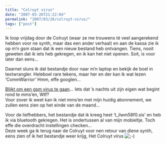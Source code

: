 ```yaml
---
title: "Colruyt virus"
date: "2007-03-26T21:22:04"
permalink: "2007/03/26/colruyt-virus/"
tags: ["post"]
---
```

Ik loop vrijdag door de Colruyt (waar ze me trouwens té veel aangerekend hebben voor ne synth, maar das een ander verhaal) en aan de kassa zie ik op m’n gsm staan dat ik een nieuw bestand heb ontvangen. Tiens, nooit geweten dat ik iets heb gekregen, en ik kan het niet openen. Soit, is voor later dan eens…

Daarnet sluns ik dat bestandje door naar m’n laptop en bekijk de boel in textwrangler. Heleboel rare tekens, maar her en der kan ik wat lezen ‘CommWarrior’ Hmm, effe googlen…

[Blijkt om een gsm virus te gaan](http://www.webwereld.nl/articles/42319/variant-mobiele-commwarrior-worm-gesignaleerd.html "http://www.webwereld.nl/articles/42319/variant-mobiele-commwarrior-worm-gesignaleerd.html")… Iets dat ’s nachts uit zijn eigen wat begint rond te mms’en, Wtf?  
Voor zover ik weet kan ik niet mms’en met mijn huidig abonnement, we zullen eens zien op het einde van de maand…

Voor de liefhebbers, het bestandje dat ik kreeg heet ‘t\_ilwm58f0.sis’ en heb ik via bluetooth gekregen. Het is ondertussen al van mijn mobieltje. Toch effe die overdracht instellingen checken…  
Deze week ga ik terug naar de Colruyt voor nen retour van diene synth, eens zien of ik het bestandje weer krijg, Het Colruyt virus ![;-)](http://www.donebysimon.be/blog/wp-includes/images/smilies/icon_wink.gif)

